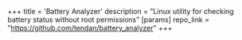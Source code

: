 +++
title = 'Battery Analyzer'
description = "Linux utility for checking battery status without root permissions"
[params]
    repo_link = "https://github.com/tendan/battery_analyzer"
+++